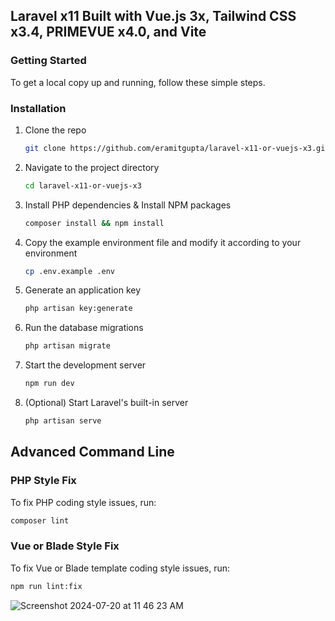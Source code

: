 ## Laravel x11 Built with Vue.js 3x, Tailwind CSS x3.4, PRIMEVUE x4.0, and Vite

### Getting Started
To get a local copy up and running, follow these simple steps.

### Installation

1. Clone the repo
   ```sh
   git clone https://github.com/eramitgupta/laravel-x11-or-vuejs-x3.git
   ```
2. Navigate to the project directory
   ```sh
   cd laravel-x11-or-vuejs-x3
   ```
3. Install PHP dependencies & Install NPM packages
   ```sh
   composer install && npm install
   ```
  
4. Copy the example environment file and modify it according to your environment
   ```sh
   cp .env.example .env
   ```
5. Generate an application key
   ```sh
   php artisan key:generate
   ```
6. Run the database migrations
   ```sh
   php artisan migrate
   ```
7. Start the development server
   ```sh
   npm run dev
   ```
8. (Optional) Start Laravel's built-in server
   ```sh
   php artisan serve
   ```

## Advanced Command Line

### PHP Style Fix

To fix PHP coding style issues, run:
```sh
composer lint
```

### Vue or Blade Style Fix

To fix Vue or Blade template coding style issues, run:
```sh
npm run lint:fix
```
   ![Screenshot 2024-07-20 at 11 46 23 AM](https://github.com/user-attachments/assets/5e2b8d4c-b587-4931-90cf-5bbd0397d5df)
